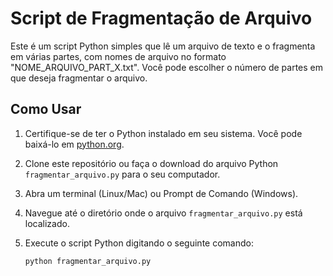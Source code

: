 # Script de Fragmentação de Arquivo

Este é um script Python simples que lê um arquivo de texto e o fragmenta em várias partes, com nomes de arquivo no formato "NOME_ARQUIVO_PART_X.txt". Você pode escolher o número de partes em que deseja fragmentar o arquivo.

## Como Usar

1. Certifique-se de ter o Python instalado em seu sistema. Você pode baixá-lo em [python.org](https://www.python.org/downloads/).

2. Clone este repositório ou faça o download do arquivo Python `fragmentar_arquivo.py` para o seu computador.

3. Abra um terminal (Linux/Mac) ou Prompt de Comando (Windows).

4. Navegue até o diretório onde o arquivo `fragmentar_arquivo.py` está localizado.

5. Execute o script Python digitando o seguinte comando:

   ```shell
   python fragmentar_arquivo.py
